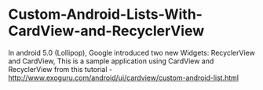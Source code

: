 # Custom-Android-Lists-With-CardView-and-RecyclerView
In android 5.0 (Lollipop), Google introduced two new Widgets: RecyclerView and CardView, This is a sample application using CardView and RecyclerView from this tutorial - http://www.exoguru.com/android/ui/cardview/custom-android-list.html
